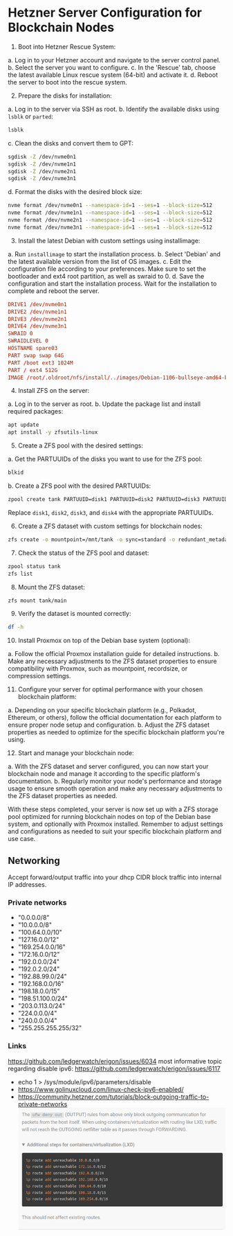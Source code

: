 # Hetzner Server Configuration for Blockchain Nodes

1. Boot into Hetzner Rescue System:

a. Log in to your Hetzner account and navigate to the server control panel.
b. Select the server you want to configure.
c. In the 'Rescue' tab, choose the latest available Linux rescue system (64-bit) and activate it.
d. Reboot the server to boot into the rescue system.

2. Prepare the disks for installation:

a. Log in to the server via SSH as root.
b. Identify the available disks using `lsblk` or `parted`:

```bash
lsblk
```

c. Clean the disks and convert them to GPT:

```bash
sgdisk -Z /dev/nvme0n1
sgdisk -Z /dev/nvme1n1
sgdisk -Z /dev/nvme2n1
sgdisk -Z /dev/nvme3n1
```

d. Format the disks with the desired block size:

```bash
nvme format /dev/nvme0n1 --namespace-id=1 --ses=1 --block-size=512
nvme format /dev/nvme1n1 --namespace-id=1 --ses=1 --block-size=512
nvme format /dev/nvme2n1 --namespace-id=1 --ses=1 --block-size=512
nvme format /dev/nvme3n1 --namespace-id=1 --ses=1 --block-size=512
```

3. Install the latest Debian with custom settings using installimage:

a. Run `installimage` to start the installation process.
b. Select 'Debian' and the latest available version from the list of OS images.
c. Edit the configuration file according to your preferences. Make sure to set
the bootloader and ext4 root partition, as well as swraid to 0.
d. Save the configuration and start the installation process. Wait for the
installation to complete and reboot the server.

```installimage.conf
DRIVE1 /dev/nvme0n1
DRIVE2 /dev/nvme1n1
DRIVE3 /dev/nvme2n1
DRIVE4 /dev/nvme3n1
SWRAID 0
SWRAIDLEVEL 0
HOSTNAME spare03
PART swap swap 64G
PART /boot ext3 1024M
PART / ext4 512G
IMAGE /root/.oldroot/nfs/install/../images/Debian-1106-bullseye-amd64-base.tar.gz
```


4. Install ZFS on the server:

a. Log in to the server as root.
b. Update the package list and install required packages:
```bash
apt update
apt install -y zfsutils-linux
```

5. Create a ZFS pool with the desired settings:

a. Get the PARTUUIDs of the disks you want to use for the ZFS pool:
```bash
blkid
```

b. Create a ZFS pool with the desired PARTUUIDs:
```bash
zpool create tank PARTUUID=disk1 PARTUUID=disk2 PARTUUID=disk3 PARTUUID=disk4
```

Replace `disk1`, `disk2`, `disk3`, and `disk4` with the appropriate PARTUUIDs.

6. Create a ZFS dataset with custom settings for blockchain nodes:
```bash
zfs create -o mountpoint=/mnt/tank -o sync=standard -o redundant_metadata=most -o atime=off -o logbias=latency -o recordsize=16k tank/main
```

7. Check the status of the ZFS pool and dataset:
```bash
zpool status tank
zfs list
```

8. Mount the ZFS dataset:
```bash
zfs mount tank/main
```

9. Verify the dataset is mounted correctly:
```bash
df -h
```

10. Install Proxmox on top of the Debian base system (optional):

a. Follow the official Proxmox installation guide for detailed instructions.
b. Make any necessary adjustments to the ZFS dataset properties to ensure compatibility
with Proxmox, such as mountpoint, recordsize, or compression settings.

11. Configure your server for optimal performance with your chosen blockchain platform:

a. Depending on your specific blockchain platform (e.g., Polkadot, Ethereum, or others),
follow the official documentation for each platform to ensure proper node setup and configuration.
b. Adjust the ZFS dataset properties as needed to optimize for the specific blockchain
platform you're using.

12. Start and manage your blockchain node:

a. With the ZFS dataset and server configured, you can now start your blockchain node and
manage it according to the specific platform's documentation.
b. Regularly monitor your node's performance and storage usage to ensure smooth operation
and make any necessary adjustments to the ZFS dataset properties as needed.

With these steps completed, your server is now set up with a ZFS storage pool optimized for running blockchain nodes on top of the Debian base system, and optionally with Proxmox installed. Remember to adjust settings and configurations as needed to suit your specific blockchain platform and use case.


## Networking
Accept forward/output traffic into your dhcp CIDR block traffic into internal
IP addresses.

### Private networks
  - "0.0.0.0/8"
  - "10.0.0.0/8"
  - "100.64.0.0/10"
  - "127.16.0.0/12"
  - "169.254.0.0/16"
  - "172.16.0.0/12"
  - "192.0.0.0/24"
  - "192.0.2.0/24"
  - "192.88.99.0/24"
  - "192.168.0.0/16"
  - "198.18.0.0/15"
  - "198.51.100.0/24"
  - "203.0.113.0/24"
  - "224.0.0.0/4"
  - "240.0.0.0/4"
  - "255.255.255.255/32"

### Links
https://github.com/ledgerwatch/erigon/issues/6034 most informative topic regarding
disable ipv6: https://github.com/ledgerwatch/erigon/issues/6117
- echo 1 > /sys/module/ipv6/parameters/disable
- https://www.golinuxcloud.com/linux-check-ipv6-enabled/
- https://community.hetzner.com/tutorials/block-outgoing-traffic-to-private-networks
![FORWRD-chain solution](lxc-port-forwarding-rules.png)
